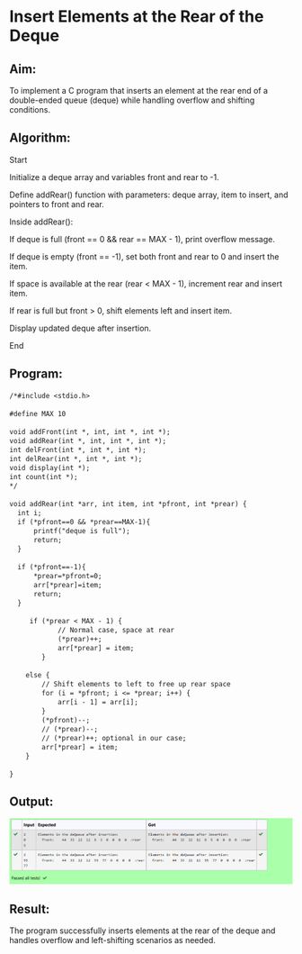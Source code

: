 # Insert Elements at the Rear of the Deque

## Aim:
To implement a C program that inserts an element at the rear end of a double-ended queue (deque) while handling overflow and shifting conditions.

## Algorithm:
Start

Initialize a deque array and variables front and rear to -1.

Define addRear() function with parameters: deque array, item to insert, and pointers to front and rear.

Inside addRear():

If deque is full (front == 0 && rear == MAX - 1), print overflow message.

If deque is empty (front == -1), set both front and rear to 0 and insert the item.

If space is available at the rear (rear < MAX - 1), increment rear and insert item.

If rear is full but front > 0, shift elements left and insert item.

Display updated deque after insertion.

End

## Program:
```
/*#include <stdio.h>

#define MAX 10

void addFront(int *, int, int *, int *);
void addRear(int *, int, int *, int *);
int delFront(int *, int *, int *);
int delRear(int *, int *, int *);
void display(int *);
int count(int *);
*/

void addRear(int *arr, int item, int *pfront, int *prear) {
  int i;
  if (*pfront==0 && *prear==MAX-1){
      printf("deque is full");
      return;
  }
  
  if (*pfront==-1){
      *prear=*pfront=0;
      arr[*prear]=item;
      return;
  }
  
     if (*prear < MAX - 1) {
            // Normal case, space at rear
            (*prear)++;
            arr[*prear] = item;
        } 
    
    else {
        // Shift elements to left to free up rear space
        for (i = *pfront; i <= *prear; i++) {
            arr[i - 1] = arr[i];
        }
        (*pfront)--;
        // (*prear)--;
        // (*prear)++; optional in our case;
        arr[*prear] = item;
    }
  
}
```


## Output:
![alt text](image-2.png)
## Result:
The program successfully inserts elements at the rear of the deque and handles overflow and left-shifting scenarios as needed.

